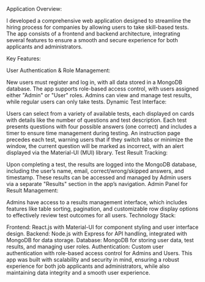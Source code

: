Application Overview:

I developed a comprehensive web application designed to streamline the hiring process for companies by allowing users to take skill-based tests. The app consists of a frontend and backend architecture, integrating several features to ensure a smooth and secure experience for both applicants and administrators.

Key Features:

User Authentication & Role Management:

New users must register and log in, with all data stored in a MongoDB database.
The app supports role-based access control, with users assigned either "Admin" or "User" roles. Admins can view and manage test results, while regular users can only take tests.
Dynamic Test Interface:

Users can select from a variety of available tests, each displayed on cards with details like the number of questions and test description.
Each test presents questions with four possible answers (one correct) and includes a timer to ensure time management during testing.
An instruction page precedes each test, warning users that if they switch tabs or minimize the window, the current question will be marked as incorrect, with an alert displayed via the Material-UI (MUI) library.
Test Result Tracking:

Upon completing a test, the results are logged into the MongoDB database, including the user’s name, email, correct/wrong/skipped answers, and timestamp.
These results can be accessed and managed by Admin users via a separate "Results" section in the app’s navigation.
Admin Panel for Result Management:

Admins have access to a results management interface, which includes features like table sorting, pagination, and customizable row display options to effectively review test outcomes for all users.
Technology Stack:

Frontend: React.js with Material-UI for component styling and user interface design.
Backend: Node.js with Express for API handling, integrated with MongoDB for data storage.
Database: MongoDB for storing user data, test results, and managing user roles.
Authentication: Custom user authentication with role-based access control for Admins and Users.
This app was built with scalability and security in mind, ensuring a robust experience for both job applicants and administrators, while also maintaining data integrity and a smooth user experience.
